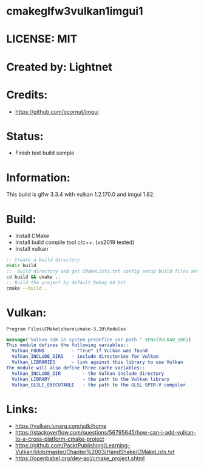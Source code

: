 # cmakeglfw3vulkan1imgui1

# LICENSE: MIT

# Created by: Lightnet

# Credits:
 * https://github.com/ocornut/imgui

# Status:
 * Finish test build sample

# Information:
  This build is glfw 3.3.4 with vulkan 1.2.170.0 and imgui 1.82.

# Build:
  * Install CMake
  * Install build compile tool c/c++. (vs2019 tested)
  * Install vulkan

```bat
:: Create a build directory
mkdir build 
::  Build directory and get CMakeLists.txt config setup build files are in one place.
cd build && cmake .. 
:: Build the project by default Debug 64 bit
cmake --build .
```
# Vulkan:
```
Program Files\CMake\share\cmake-3.20\Modules
```

```cmake
message("Vulkan SDK in system predefine var path " $ENV{VULKAN_SDK})
This module defines the following variables::
  Vulkan_FOUND          - "True" if Vulkan was found
  Vulkan_INCLUDE_DIRS   - include directories for Vulkan
  Vulkan_LIBRARIES      - link against this library to use Vulkan
The module will also define three cache variables::
  Vulkan_INCLUDE_DIR        - the Vulkan include directory
  Vulkan_LIBRARY            - the path to the Vulkan library
  Vulkan_GLSLC_EXECUTABLE   - the path to the GLSL SPIR-V compiler

```

# Links:
 * https://vulkan.lunarg.com/sdk/home
 * https://stackoverflow.com/questions/56795645/how-can-i-add-vulkan-to-a-cross-platform-cmake-project
 * https://github.com/PacktPublishing/Learning-Vulkan/blob/master/Chapter%2003/HandShake/CMakeLists.txt
 * https://openbabel.org/dev-api/cmake_project.shtml
 